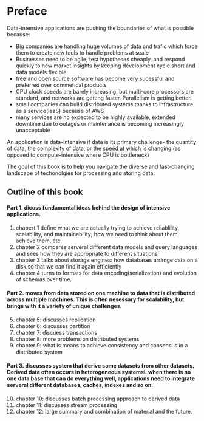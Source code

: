 # Preface

Data-intensive applications are pushing the boundaries of what is possible because:  
- Big companies are handling huge volumes of data and trafic which force them to create new tools to handle problems at scale
- Businesses need to be agile, test hypotheses cheaply, and respond quickly to new market insights by keeping development cycle short and data models flexible
- free and open source software has become very sucessful and preferred over commerical products
- CPU clock speeds are barely increasing, but multi-core processors are standard, and networks are getting faster. Parallelism is getting better.  
- small companies can build distributed systems thanks to infrastructure as a service(IaaS) because of AWS
- many services are no expected to be highly available, extended downtime due to outages or maintenance is becoming increasingly unacceptable

An application is data-intensive if data is its primary challenge- the quantity of data, the complexity of data, or the speed at which is changing (as opposed to compute-intensive where CPU is bottleneck)  

The goal of this book is to help you navigate the diverse and fast-changing landscape of techonolgies for processing and storing data. 

## Outline of this book

####  Part 1. dicuss fundamental ideas behind the design of intensive applications. 
1. chapert 1 define what we are actually trying to achieve reliablility, scalability, and maintainability; how we need to think about them, achieve them, etc.
2. chapter 2 compares serveral different data models and query languages and sees how they are appropriate to different situations
3. chapter 3 talks about storage engines: how databases arrange data on a disk so that we can find it again efficiently
4. chapter 4 turns to formats for data encoding(serialization) and evolution of schemas over time.

#### Part 2. moves from data stored on one machine to data that is distributed across multiple machines. This is often nesessary for scalability, but brings with it a variety of unique challenges. 
5. chapter 5: discusses replication
6. chapter 6: discusses partition
7. chapter 7: discuess transactions
8. chapter 8: more problems on distributed systems 
9. chapter 9: what is means to achieve consistency and consensus in a distributed system

#### Part 3. discusses system that derive some datasets from other datasets. Derived data often occurs in heterogeneous systemsL when there is no one data base that can do everything well, applications need to integrate serveral different databases, caches, indexes and so on.
10. chapter 10: discusses batch processing approach to derived data
11. chapter 11: discusses stream processing
12. chapter 12: large summary and combination of material and the future.